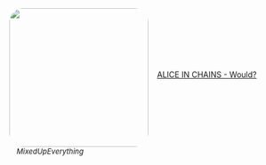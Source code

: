 <!--2023-12-30 01:10:04-->
<div>
<img src="https://i.ytimg.com/vi/9sA-ySKCNqc/hqdefault.jpg" width="250px" align="middle" style="border-radius:10%">
&nbsp;&nbsp;&nbsp;<a class="nodecor" href="https://www.youtube.com/watch?v=9sA-ySKCNqc">ALICE IN CHAINS - Would?</a>
</div>
<div style="font-size:small">&emsp;<i>MixedUpEverything</i></div>
